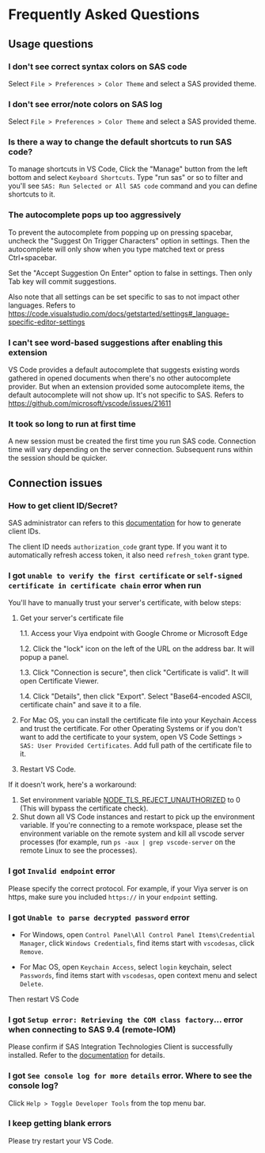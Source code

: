 # Frequently Asked Questions

## Usage questions

### I don't see correct syntax colors on SAS code

Select `File > Preferences > Color Theme` and select a SAS provided theme.

### I don't see error/note colors on SAS log

Select `File > Preferences > Color Theme` and select a SAS provided theme.

### Is there a way to change the default shortcuts to run SAS code?

To manage shortcuts in VS Code, Click the "Manage" button from the left bottom and select `Keyboard Shortcuts`. Type "run sas" or so to filter and you'll see `SAS: Run Selected or All SAS code` command and you can define shortcuts to it.

### The autocomplete pops up too aggressively

To prevent the autocomplete from popping up on pressing spacebar, uncheck the "Suggest On Trigger Characters" option in settings. Then the autocomplete will only show when you type matched text or press Ctrl+spacebar.

Set the "Accept Suggestion On Enter" option to false in settings. Then only Tab key will commit suggestions.

Also note that all settings can be set specific to sas to not impact other languages.
Refers to https://code.visualstudio.com/docs/getstarted/settings#_language-specific-editor-settings

### I can't see word-based suggestions after enabling this extension

VS Code provides a default autocomplete that suggests existing words gathered in opened documents when there's no other autocomplete provider. But when an extension provided some autocomplete items, the default autocomplete will not show up. It's not specific to SAS. Refers to https://github.com/microsoft/vscode/issues/21611

### It took so long to run at first time

A new session must be created the first time you run SAS code. Connection time will vary depending on the server connection. Subsequent runs within the session should be quicker.

## Connection issues

### How to get client ID/Secret?

SAS administrator can refers to this [documentation](https://go.documentation.sas.com/doc/en/sasadmincdc/v_022/calauthmdl/n1iyx40th7exrqn1ej8t12gfhm88.htm#n0brttsp1nuzzkn1njvr535txk86) for how to generate client IDs.

The client ID needs `authorization_code` grant type. If you want it to automatically refresh access token, it also need `refresh_token` grant type.

### I got `unable to verify the first certificate` or `self-signed certificate in certificate chain` error when run

You'll have to manually trust your server's certificate, with below steps:

1. Get your server's certificate file

   1.1. Access your Viya endpoint with Google Chrome or Microsoft Edge

   1.2. Click the "lock" icon on the left of the URL on the address bar. It will popup a panel.

   1.3. Click "Connection is secure", then click "Certificate is valid". It will open Certificate Viewer.

   1.4. Click "Details", then click "Export". Select "Base64-encoded ASCII, certificate chain" and save it to a file.

2. For Mac OS, you can install the certificate file into your Keychain Access and trust the certificate. For other Operating Systems or if you don't want to add the certificate to your system, open VS Code Settings > `SAS: User Provided Certificates`. Add full path of the certificate file to it.

3. Restart VS Code.

If it doesn't work, here's a workaround:

1. Set environment variable [NODE_TLS_REJECT_UNAUTHORIZED](https://nodejs.org/api/cli.html#node_tls_reject_unauthorizedvalue) to 0 (This will bypass the certificate check).
2. Shut down all VS Code instances and restart to pick up the environment variable. If you're connecting to a remote workspace, please set the environment variable on the remote system and kill all vscode server processes (for example, run `ps -aux | grep vscode-server` on the remote Linux to see the processes).

### I got `Invalid endpoint` error

Please specify the correct protocol. For example, if your Viya server is on https, make sure you included `https://` in your `endpoint` setting.

### I got `Unable to parse decrypted password` error

- For Windows, open `Control Panel\All Control Panel Items\Credential Manager`, click `Windows Credentials`, find items start with `vscodesas`, click `Remove`.

- For Mac OS, open `Keychain Access`, select `login` keychain, select `Passwords`, find items start with `vscodesas`, open context menu and select `Delete`.

Then restart VS Code

### I got `Setup error: Retrieving the COM class factory`... error when connecting to SAS 9.4 (remote-IOM)

Please confirm if SAS Integration Technologies Client is successfully installed. Refer to the [documentation](./Configurations/Profiles/sas9iom) for details.

### I got `See console log for more details` error. Where to see the console log?

Click `Help > Toggle Developer Tools` from the top menu bar.

### I keep getting blank errors

Please try restart your VS Code.
